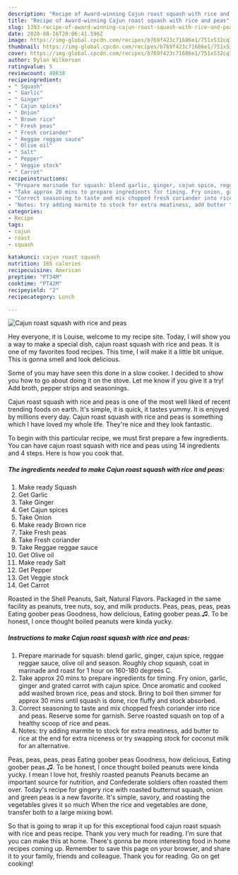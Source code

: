 ```yaml
---
description: "Recipe of Award-winning Cajun roast squash with rice and peas"
title: "Recipe of Award-winning Cajun roast squash with rice and peas"
slug: 1393-recipe-of-award-winning-cajun-roast-squash-with-rice-and-peas
date: 2020-08-16T20:06:41.596Z
image: https://img-global.cpcdn.com/recipes/b769f423c71686e1/751x532cq70/cajun-roast-squash-with-rice-and-peas-recipe-main-photo.jpg
thumbnail: https://img-global.cpcdn.com/recipes/b769f423c71686e1/751x532cq70/cajun-roast-squash-with-rice-and-peas-recipe-main-photo.jpg
cover: https://img-global.cpcdn.com/recipes/b769f423c71686e1/751x532cq70/cajun-roast-squash-with-rice-and-peas-recipe-main-photo.jpg
author: Dylan Wilkerson
ratingvalue: 5
reviewcount: 40638
recipeingredient:
- " Squash"
- " Garlic"
- " Ginger"
- " Cajun spices"
- " Onion"
- " Brown rice"
- " Fresh peas"
- " Fresh coriander"
- " Reggae reggae sauce"
- " Olive oil"
- " Salt"
- " Pepper"
- " Veggie stock"
- " Carrot"
recipeinstructions:
- "Prepare marinade for squash: blend garlic, ginger, cajun spice, reggae reggae sauce, olive oil and season. Roughly chop squash, coat in marinade and roast for 1 hour on 160-180 degrees C."
- "Take approx 20 mins to prepare ingredients for timing. Fry onion, garlic, ginger and grated carrot with cajun spice. Once aromatic and cooked add washed brown rice, peas and stock. Bring to boil then simmer for approx 30 mins until squash is done, rice fluffy and stock absorbed."
- "Correct seasoning to taste and mix chopped fresh coriander into rice and peas. Reserve some for garnish. Serve roasted squash on top of a healthy scoop of rice and peas."
- "Notes: try adding marmite to stock for extra meatiness, add butter to rice at the end for extra niceness or try swapping stock for coconut milk for an alternative."
categories:
- Recipe
tags:
- cajun
- roast
- squash

katakunci: cajun roast squash 
nutrition: 165 calories
recipecuisine: American
preptime: "PT34M"
cooktime: "PT42M"
recipeyield: "2"
recipecategory: Lunch

---
```



![Cajun roast squash with rice and peas](https://img-global.cpcdn.com/recipes/b769f423c71686e1/751x532cq70/cajun-roast-squash-with-rice-and-peas-recipe-main-photo.jpg)

Hey everyone, it is Louise, welcome to my recipe site. Today, I will show you a way to make a special dish, cajun roast squash with rice and peas. It is one of my favorites food recipes. This time, I will make it a little bit unique. This is gonna smell and look delicious.

Some of you may have seen this done in a slow cooker. I decided to show you how to go about doing it on the stove. Let me know if you give it a try! Add broth, pepper strips and seasonings.

Cajun roast squash with rice and peas is one of the most well liked of recent trending foods on earth. It's simple, it is quick, it tastes yummy. It is enjoyed by millions every day. Cajun roast squash with rice and peas is something which I have loved my whole life. They're nice and they look fantastic.


To begin with this particular recipe, we must first prepare a few ingredients. You can have cajun roast squash with rice and peas using 14 ingredients and 4 steps. Here is how you cook that.

<!--inarticleads1-->

##### The ingredients needed to make Cajun roast squash with rice and peas:

1. Make ready  Squash
1. Get  Garlic
1. Take  Ginger
1. Get  Cajun spices
1. Take  Onion
1. Make ready  Brown rice
1. Take  Fresh peas
1. Take  Fresh coriander
1. Take  Reggae reggae sauce
1. Get  Olive oil
1. Make ready  Salt
1. Get  Pepper
1. Get  Veggie stock
1. Get  Carrot


Roasted in the Shell Peanuts, Salt, Natural Flavors. Packaged in the same facility as peanuts, tree nuts, soy, and milk products. Peas, peas, peas, peas Eating goober peas Goodness, how delicious, Eating goober peas.♫. To be honest, I once thought boiled peanuts were kinda yucky. 

<!--inarticleads2-->

##### Instructions to make Cajun roast squash with rice and peas:

1. Prepare marinade for squash: blend garlic, ginger, cajun spice, reggae reggae sauce, olive oil and season. Roughly chop squash, coat in marinade and roast for 1 hour on 160-180 degrees C.
1. Take approx 20 mins to prepare ingredients for timing. Fry onion, garlic, ginger and grated carrot with cajun spice. Once aromatic and cooked add washed brown rice, peas and stock. Bring to boil then simmer for approx 30 mins until squash is done, rice fluffy and stock absorbed.
1. Correct seasoning to taste and mix chopped fresh coriander into rice and peas. Reserve some for garnish. Serve roasted squash on top of a healthy scoop of rice and peas.
1. Notes: try adding marmite to stock for extra meatiness, add butter to rice at the end for extra niceness or try swapping stock for coconut milk for an alternative.


Peas, peas, peas, peas Eating goober peas Goodness, how delicious, Eating goober peas.♫. To be honest, I once thought boiled peanuts were kinda yucky. I mean I love hot, freshly roasted peanuts Peanuts became an important source for nutrition, and Confederate soldiers often roasted them over. Today&#39;s recipe for gingery rice with roasted butternut squash, onion and green peas is a new favorite. It&#39;s simple, savory, and roasting the vegetables gives it so much When the rice and vegetables are done, transfer both to a large mixing bowl. 

So that is going to wrap it up for this exceptional food cajun roast squash with rice and peas recipe. Thank you very much for reading. I'm sure that you can make this at home. There's gonna be more interesting food in home recipes coming up. Remember to save this page on your browser, and share it to your family, friends and colleague. Thank you for reading. Go on get cooking!
